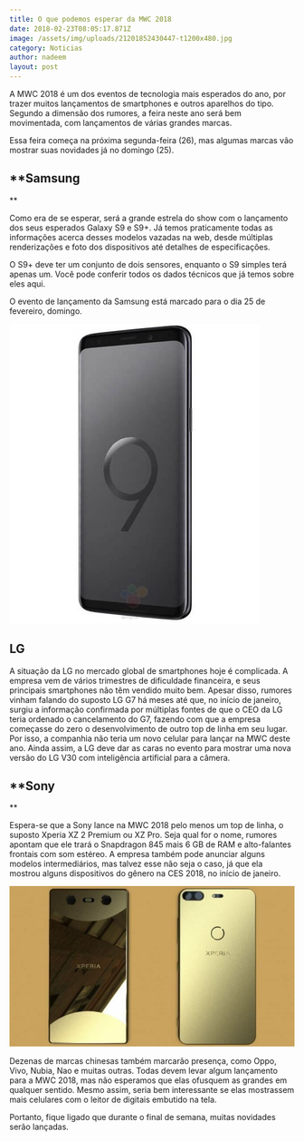 ```yaml
---
title: O que podemos esperar da MWC 2018
date: 2018-02-23T08:05:17.871Z
image: /assets/img/uploads/21201852430447-t1200x480.jpg
category: Noticias
author: nadeem
layout: post
---
```

A MWC 2018 é um dos eventos de tecnologia mais esperados do ano, por trazer muitos lançamentos de smartphones e outros aparelhos do tipo. Segundo a dimensão dos rumores, a feira neste ano será bem movimentada, com lançamentos de várias grandes marcas. 


Essa feira começa na próxima segunda-feira (26), mas algumas marcas vão mostrar suas novidades já no domingo (25). 

## **Samsung
**

Como era de se esperar, será a grande estrela do show com o lançamento dos seus esperados Galaxy S9 e S9+. Já temos praticamente todas as informações acerca desses modelos vazadas na web, desde múltiplas renderizações e foto dos dispositivos até detalhes de especificações. 


O S9+ deve ter um conjunto de dois sensores, enquanto o S9 simples terá apenas um. Você pode conferir todos os dados técnicos que já temos sobre eles aqui.

O evento de lançamento da Samsung está marcado para o dia 25 de fevereiro, domingo.

![](/assets/img/uploads/19093257406035.jpg)

## **LG**

A situação da LG no mercado global de smartphones hoje é complicada. A empresa vem de vários trimestres de dificuldade financeira, e seus principais smartphones não têm vendido muito bem. Apesar disso, rumores vinham falando do suposto LG G7 há meses até que, no início de janeiro, surgiu a informação confirmada por múltiplas fontes de que o CEO da LG teria ordenado o cancelamento do G7, fazendo com que a empresa começasse do zero o desenvolvimento de outro top de linha em seu lugar. Por isso, a companhia não teria um novo celular para lançar na MWC deste ano. Ainda assim, a LG deve dar as caras no evento para mostrar uma nova versão do LG V30 com inteligência artificial para a câmera.



## **Sony
**

Espera-se que a Sony lance na MWC 2018 pelo menos um top de linha, o suposto Xperia XZ 2 Premium ou XZ Pro. Seja qual for o nome, rumores apontam que ele trará o Snapdragon 845 mais 6 GB de RAM e alto-falantes frontais com som estéreo. A empresa também pode anunciar alguns modelos intermediários, mas talvez esse não seja o caso, já que ela mostrou alguns dispositivos do gênero na CES 2018, no início de janeiro.

![](/assets/img/uploads/sony-21200816641441.jpg)

Dezenas de marcas chinesas também marcarão presença, como Oppo, Vivo, Nubia, Nao e muitas outras. Todas devem levar algum lançamento para a MWC 2018, mas não esperamos que elas ofusquem as grandes em qualquer sentido. Mesmo assim, seria bem interessante se elas mostrassem mais celulares com o leitor de digitais embutido na tela.

Portanto, fique ligado que durante o final de semana, muitas novidades serão lançadas.
